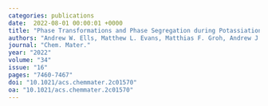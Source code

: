 ```yaml
---
categories: publications
date:  2022-08-01 00:00:01 +0000
title: "Phase Transformations and Phase Segregation during Potassiation of Sn<sub>x</sub> P<sub>y</sub> Anodes"
authors: "Andrew W. Ells, Matthew L. Evans, Matthias F. Groh, Andrew J. Morris, and Lauren E. Marbella"
journal: "Chem. Mater."
year: "2022"
volume: "34"
issue: "16"
pages: "7460-7467"
doi: "10.1021/acs.chemmater.2c01570"
oa: "10.1021/acs.chemmater.2c01570"
---
```

